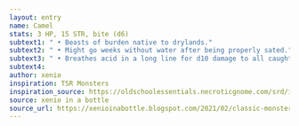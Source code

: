 ```yaml
---
layout: entry 
name: Camel
stats: 3 HP, 15 STR, bite (d6)
subtext1: " • Beasts of burden native to drylands."
subtext2: " • Might go weeks without water after being properly sated."
subtext3: " • Breathes acid in a long line for d10 damage to all caught, corroding wood and cloth."
subtext4: 
author: xenio
inspiration: TSR Monsters
inspiration_source: https://oldschoolessentials.necroticgnome.com/srd/index.php/Monster_Descriptions
source: xenio in a bottle
source_url: https://xenioinabottle.blogspot.com/2021/02/classic-monsters-for-cairnito-part-1.html
---
```

